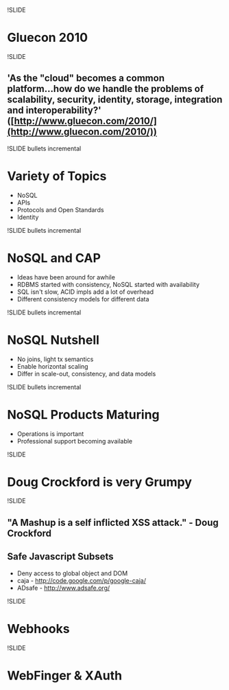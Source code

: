 !SLIDE 
# Gluecon 2010 #

!SLIDE
## 'As the "cloud" becomes a common platform...how do we handle the problems of scalability, security, identity, storage, integration and interoperability?' ([http://www.gluecon.com/2010/](http://www.gluecon.com/2010/)) ##

!SLIDE bullets incremental

# Variety of Topics #

* NoSQL
* APIs
* Protocols and Open Standards
* Identity

!SLIDE bullets incremental

# NoSQL and CAP #

* Ideas have been around for awhile
* RDBMS started with consistency, NoSQL started with availability
* SQL isn't slow, ACID impls add a lot of overhead
* Different consistency models for different data

!SLIDE bullets incremental

# NoSQL Nutshell #

* No joins, light tx semantics
* Enable horizontal scaling
* Differ in scale-out, consistency, and data models

!SLIDE bullets incremental

# NoSQL Products Maturing #

* Operations is important
* Professional support becoming available

!SLIDE

# Doug Crockford is very Grumpy #

!SLIDE

## "A Mashup is a self inflicted XSS attack." - Doug Crockford  ##

## Safe Javascript Subsets ##

* Deny access to global object and DOM
* caja - http://code.google.com/p/google-caja/
* ADsafe - http://www.adsafe.org/


!SLIDE

# Webhooks #

!SLIDE

# WebFinger & XAuth #

